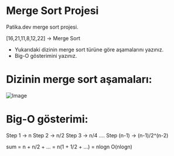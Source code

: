 # Merge Sort Projesi
Patika.dev merge sort projesi.

[16,21,11,8,12,22] -> Merge Sort

* Yukarıdaki dizinin merge sort türüne göre aşamalarını yazınız.
* Big-O gösterimini yazınız.

# Dizinin merge sort aşamaları:
![Image](https://ibb.co/rMYXXjn)

# Big-O gösterimi:
Step 1 -> n
Step 2 -> n/2
Step 3 -> n/4
....
Step (n-1) -> (n-1)/2^(n-2)

sum = n + n/2 + ... = n(1 + 1/2 + ...) = nlogn
O(nlogn)

